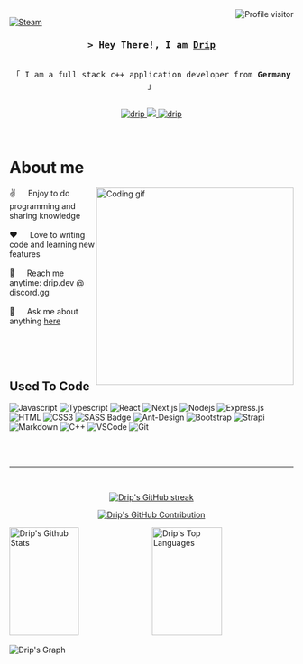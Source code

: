 <!--
<h2 align="center">
  Welcome to my Profile!
  <img src="https://media.giphy.com/media/hvRJCLFzcasrR4ia7z/giphy.gif" width="28">
</h2>
-->

<!--
<p align="center">
  <a href="https://github.com/dripfsn"><img src="https://readme-typing-svg.herokuapp.com/?lines=Self%20Taught%20Programmer;Front%20End%20Developer;1.5%2B%20years%20of%20coding%20experience;Always%20learning%20new%20things&center=true&width=380&height=45"></a>
</p>

 -->

<a href="https://komarev.com/ghpvc/?username=dripfsn">
  <img align="right" src="https://komarev.com/ghpvc/?username=dripfsn&label=Visitors&color=0e75b6&style=flat" alt="Profile visitor" />
</a>


[![Steam](https://avatars.akamai.steamstatic.com/0bf54984d721808845e2e1b696da488a919a1d05.jpg)](https://steamcommunity.com/id/perium/)

<!-- Intro  -->
<h3 align="center">
        <samp>&gt; Hey There!, I am
                <b><a target="_blank" href="https://angelcheats.cloud">Drip</a></b>
        </samp>
</h3>


<p align="center"> 
  <samp>
    <br>
    「 I am a full stack c++ application developer from <b>Germany</b> 」
    <br>
    <br>
  </samp>
</p>

<p align="center">
 <a href="https://angelcheats.cloud" target="blank">
  <img src="https://img.shields.io/badge/Website-DC143C?style=for-the-badge&logo=medium&logoColor=white" alt="drip" />
 </a>
 <a href="https://twitter.com/dripFSN" target="_blank">
  <img src="https://img.shields.io/badge/Twitter-1DA1F2?style=for-the-badge&logo=twitter&logoColor=white" />
 </a>
 <a href="https://instagram.com/ph1pha" target="_blank">
  <img src="https://img.shields.io/badge/Instagram-fe4164?style=for-the-badge&logo=instagram&logoColor=white" alt="drip" />
 </a> 
</p>
<br />

<!-- About Section -->
 # About me
 
<p>
 <img align="right" width="350" src="/assets/programmer.gif" alt="Coding gif" />
  
 ✌️ &emsp; Enjoy to do programming and sharing knowledge <br/><br/>
 ❤️ &emsp; Love to writing code and learning new features<br/><br/>
 📧 &emsp; Reach me anytime: drip.dev @ discord.gg<br/><br/>
 💬 &emsp; Ask me about anything [here](https://discord.gg/evFFk7KyHZ)

</p>

<br/>
<br/>
<br/>

## Used To Code

![Javascript](https://img.shields.io/badge/Javascript-F0DB4F?style=for-the-badge&labelColor=black&logo=javascript&logoColor=F0DB4F)
![Typescript](https://img.shields.io/badge/Typescript-007acc?style=for-the-badge&labelColor=black&logo=typescript&logoColor=007acc)
![React](https://img.shields.io/badge/-React-61DBFB?style=for-the-badge&labelColor=black&logo=react&logoColor=61DBFB)
![Next.js](https://img.shields.io/badge/next.js-000000?style=for-the-badge&logo=nextdotjs&logoColor=white)
![Nodejs](https://img.shields.io/badge/Nodejs-3C873A?style=for-the-badge&labelColor=black&logo=node.js&logoColor=3C873A)
![Express.js](https://img.shields.io/badge/Express.js-000000?style=for-the-badge&logo=express&logoColor=white)
![HTML](https://img.shields.io/badge/HTML5-E34F26?style=for-the-badge&logo=html5&logoColor=white)
![CSS3](https://img.shields.io/badge/CSS3-1572B6?style=for-the-badge&logo=css3&logoColor=white)
![SASS Badge](https://img.shields.io/badge/Sass-CC6699?style=for-the-badge&logo=sass&logoColor=white)
![Ant-Design](https://img.shields.io/badge/AntDesign-0170FE?style=for-the-badge&logo=antdesign&logoColor=white)
![Bootstrap](https://img.shields.io/badge/Bootstrap-563D7C?style=for-the-badge&logo=bootstrap&logoColor=white)
![Strapi](https://img.shields.io/badge/strapi-2E7EEA?style=for-the-badge&logo=strapi&logoColor=white)
![Markdown](https://img.shields.io/badge/Markdown-000000?style=for-the-badge&logo=markdown&logoColor=white)
![C++](https://img.shields.io/badge/C++-593D88?style=for-the-badge&logo=redux&logoColor=white)
![VSCode](https://img.shields.io/badge/Visual_Studio-0078d7?style=for-the-badge&logo=visual%20studio&logoColor=white)
![Git](https://img.shields.io/badge/Git-F05032?style=for-the-badge&logo=git&logoColor=white)

<br/>


<br/>
<hr/>
<br/>

<p align="center">
  <a href="https://github.com/dripfsn">
    <img src="https://github-readme-streak-stats.herokuapp.com/?user=dripfsn&theme=radical&border=7F3FBF&background=0D1117" alt="Drip's GitHub streak"/>
  </a>
</p>

<p align="center">
  <a href="https://github.com/dripfsn">
    <img src="https://github-profile-summary-cards.vercel.app/api/cards/profile-details?username=dripfsn&theme=radical" alt="Drip's GitHub Contribution"/>
  </a>
</p>

<a> 
    <a href="https://github.com/dripfsn"><img alt="Drip's Github Stats" src="https://denvercoder1-github-readme-stats.vercel.app/api?username=dripfsn&show_icons=true&count_private=true&theme=react&border_color=7F3FBF&bg_color=0D1117&title_color=F85D7F&icon_color=F8D866" height="192px" width="49.5%"/></a>
  <a href="https://github.com/dripfsn"><img alt="Drip's Top Languages" src="https://denvercoder1-github-readme-stats.vercel.app/api/top-langs/?username=dripfsn&langs_count=8&layout=compact&theme=react&border_color=7F3FBF&bg_color=0D1117&title_color=F85D7F&icon_color=F8D866" height="192px" width="49.5%"/></a>
  <br/>
</a>


![Drip's Graph](https://github-readme-activity-graph.vercel.app/graph?username=dripfsn&custom_title=Al%20Drip's%20GitHub%20Activity%20Graph&bg_color=0D1117&color=7F3FBF&line=7F3FBF&point=7F3FBF&area_color=FFFFFF&title_color=FFFFFF&area=true)
